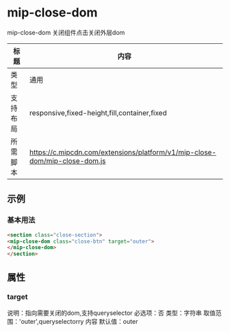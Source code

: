 # mip-close-dom

mip-close-dom 关闭组件点击关闭外层dom

标题|内容
----|----
类型|通用
支持布局|responsive,fixed-height,fill,container,fixed
所需脚本|https://c.mipcdn.com/extensions/platform/v1/mip-close-dom/mip-close-dom.js

## 示例

### 基本用法
```html
<section class="close-section">
<mip-close-dom class="close-btn" target="outer">
</mip-close-dom>
</section>
```

## 属性

### target

说明：指向需要关闭的dom,支持queryselector
必选项：否
类型：字符串
取值范围：'outer',queryselectorry 内容
默认值：outer



